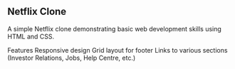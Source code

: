 <h2>Netflix Clone</h2>
A simple Netflix clone demonstrating basic web development skills using HTML and CSS.

Features
Responsive design
Grid layout for footer
Links to various sections (Investor Relations, Jobs, Help Centre, etc.)
